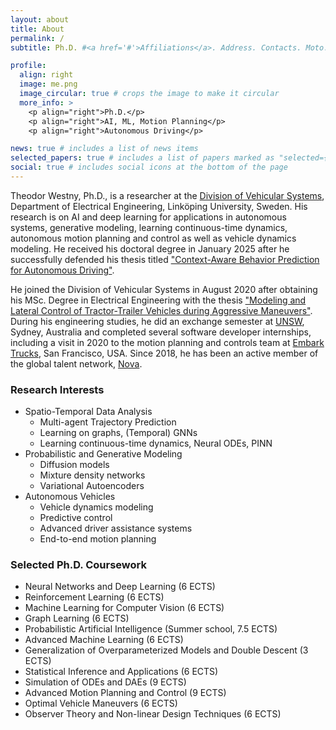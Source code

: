 ```yaml
---
layout: about
title: About
permalink: /
subtitle: Ph.D. #<a href='#'>Affiliations</a>. Address. Contacts. Moto. Etc.

profile:
  align: right
  image: me.png
  image_circular: true # crops the image to make it circular
  more_info: >
    <p align="right">Ph.D.</p>
    <p align="right">AI, ML, Motion Planning</p>
    <p align="right">Autonomous Driving</p>

news: true # includes a list of news items
selected_papers: true # includes a list of papers marked as "selected={true}"
social: true # includes social icons at the bottom of the page
---
```


Theodor Westny, Ph.D., is a researcher at the [Division of Vehicular Systems](https://liu.se/en/organisation/liu/isy/fs), Department of Electrical Engineering, Linköping University, Sweden. 
His research is on AI and deep learning for applications in autonomous systems, generative modeling, learning continuous-time dynamics, autonomous motion planning and control as well as vehicle dynamics modeling. 
He received his doctoral degree in January 2025 after he successfully defended his thesis titled ["Context-Aware Behavior Prediction for Autonomous Driving"](https://www.diva-portal.org/smash/record.jsf?pid=diva2%3A1917579&dswid=-5338).

He joined the Division of Vehicular Systems in August 2020 after obtaining his MSc. Degree in Electrical Engineering with the thesis ["Modeling and Lateral Control of Tractor-Trailer Vehicles during Aggressive Maneuvers"](https://liu.diva-portal.org/smash/get/diva2:1452891/FULLTEXT01.pdf). 
During his engineering studies, he did an exchange semester at [UNSW](https://www.unsw.edu.au/), Sydney, Australia and completed several software developer internships, including a visit in 2020 to the motion planning and controls team at [Embark Trucks](https://embarktrucks.com/), San Francisco, USA.
Since 2018, he has been an active member of the global talent network, [Nova](https://www.novatalent.com/).

### Research Interests

* Spatio-Temporal Data Analysis
  * Multi-agent Trajectory Prediction
  * Learning on graphs, (Temporal) GNNs
  * Learning continuous-time dynamics, Neural ODEs, PINN
* Probabilistic and Generative Modeling
  * Diffusion models
  * Mixture density networks
  * Variational Autoencoders
* Autonomous Vehicles
  * Vehicle dynamics modeling
  * Predictive control
  * Advanced driver assistance systems
  * End-to-end motion planning

### Selected Ph.D. Coursework
* Neural Networks and Deep Learning (6 ECTS)
* Reinforcement Learning (6 ECTS)
* Machine Learning for Computer Vision (6 ECTS)
* Graph Learning (6 ECTS)
* Probabilistic Artificial Intelligence (Summer school, 7.5 ECTS)
* Advanced Machine Learning (6 ECTS)
* Generalization of Overparameterized Models and Double Descent (3 ECTS)
* Statistical Inference and Applications (6 ECTS)
* Simulation of ODEs and DAEs (9 ECTS)
* Advanced Motion Planning and Control (9 ECTS)
* Optimal Vehicle Maneuvers (6 ECTS)
* Observer Theory and Non-linear Design Techniques (6 ECTS)

<!--
Write your biography here. Tell the world about yourself. Link to your favorite [subreddit](http://reddit.com). You can put a picture in, too. The code is already in, just name your picture `prof_pic.jpg` and put it in the `img/` folder.

Put your address / P.O. box / other info right below your picture. You can also disable any of these elements by editing `profile` property of the YAML header of your `_pages/about.md`. Edit `_bibliography/papers.bib` and Jekyll will render your [publications page](/al-folio/publications/) automatically.

Link to your social media connections, too. This theme is set up to use [Font Awesome icons](https://fontawesome.com/) and [Academicons](https://jpswalsh.github.io/academicons/), like the ones below. Add your Facebook, Twitter, LinkedIn, Google Scholar, or just disable all of them.
-->

